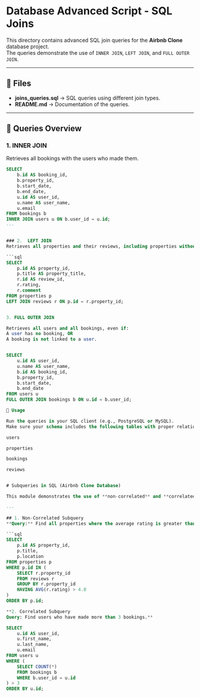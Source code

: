# Database Advanced Script - SQL Joins

This directory contains advanced SQL join queries for the **Airbnb Clone** database project.  
The queries demonstrate the use of `INNER JOIN`, `LEFT JOIN`, and `FULL OUTER JOIN`.

---

## 📌 Files
- **joins_queries.sql** → SQL queries using different join types.
- **README.md** → Documentation of the queries.

---

## 📝 Queries Overview

### 1. INNER JOIN
Retrieves all bookings with the users who made them.

```sql
SELECT 
    b.id AS booking_id,
    b.property_id,
    b.start_date,
    b.end_date,
    u.id AS user_id,
    u.name AS user_name,
    u.email
FROM bookings b
INNER JOIN users u ON b.user_id = u.id;
---


### 2.  LEFT JOIN
Retrieves all properties and their reviews, including properties without reviews.

```sql
SELECT 
    p.id AS property_id,
    p.title AS property_title,
    r.id AS review_id,
    r.rating,
    r.comment
FROM properties p
LEFT JOIN reviews r ON p.id = r.property_id;


3. FULL OUTER JOIN

Retrieves all users and all bookings, even if:
A user has no booking, OR
A booking is not linked to a user.


SELECT 
    u.id AS user_id,
    u.name AS user_name,
    b.id AS booking_id,
    b.property_id,
    b.start_date,
    b.end_date
FROM users u
FULL OUTER JOIN bookings b ON u.id = b.user_id;

🚀 Usage

Run the queries in your SQL client (e.g., PostgreSQL or MySQL).
Make sure your schema includes the following tables with proper relationships:

users

properties

bookings

reviews


# Subqueries in SQL (Airbnb Clone Database)

This module demonstrates the use of **non-correlated** and **correlated subqueries** on the Airbnb clone database.

---

## 1. Non-Correlated Subquery
**Query:** Find all properties where the average rating is greater than 4.0.

```sql
SELECT 
    p.id AS property_id,
    p.title,
    p.location
FROM properties p
WHERE p.id IN (
    SELECT r.property_id
    FROM reviews r
    GROUP BY r.property_id
    HAVING AVG(r.rating) > 4.0
)
ORDER BY p.id;

**2. Correlated Subquery
Query: Find users who have made more than 3 bookings.**

SELECT 
    u.id AS user_id,
    u.first_name,
    u.last_name,
    u.email
FROM users u
WHERE (
    SELECT COUNT(*)
    FROM bookings b
    WHERE b.user_id = u.id
) > 3
ORDER BY u.id;

